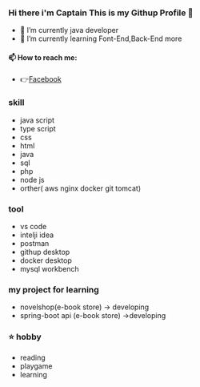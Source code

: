 ### Hi there i'm Captain This is my Githup Profile 👋

- 🔭 I’m currently java developer
- 🌱 I’m currently learning Font-End,Back-End more

 #### 📫 How to reach me:
 - 👉[Facebook](https://www.facebook.com/captainz.thanyatab)

### skill
   - java script
   - type script
   - css
   - html
   - java
   - sql
   - php
   - node js
   - orther( aws nginx docker git tomcat)
      

### tool
   - vs code
   - intelji idea
   - postman
   - githup desktop
   - docker desktop
   - mysql workbench 

###  my project for learning 
   - novelshop(e-book store) -> developing
   - spring-boot api (e-book store) ->developing
### ⭐ hobby
   - reading 
   - playgame
   - learning 

<!--
**captainthx/captainthx** is a ✨ _special_ ✨ repository because its `README.md` (this file) appears on your GitHub profile.

Here are some ideas to get you started:

- 🔭 I’m currently working on ...
- 🌱 I’m currently learning ...
- 👯 I’m looking to collaborate on ...
- 🤔 I’m looking for help with ...
- 💬 Ask me about ...
- 📫 How to reach me: ...
- 😄 Pronouns: ...
- ⚡ Fun fact: ...
-->
